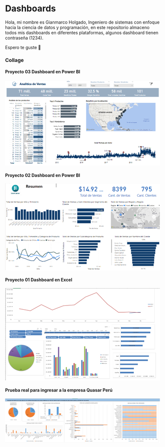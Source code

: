 # Dashboards
 
 Hola, mi nombre es Gianmarco Holgado, Ingeniero de sistemas con enfoque hacia la ciencia de datos y programación, en este repositorio almaceno todos mis dashboards en diferentes plataformas, algunos dashboard tienen contraseña (1234).

 Espero te guste 🙂

 ### Collage
 
 #### Proyecto 03 Dashboard en Power BI 
 
![Analitica de ventas](./Analitica%20de%20Ventas.png)

#### Proyecto 02 Dashboard en Power BI

![Analitica de ventas](./Analitica%20de%20Empresa.png)

#### Proyecto 01 Dashboard en Excel 

![Analitica de ventas](./Dashboard%20en%20excel%2001%20.png)

#### Prueba real para ingresar a la empresa Quasar Perú

![Analitica de ventas](./PRUEBA%20DE%20EXCEL%20EMPRESA%20QUASAR.png)



